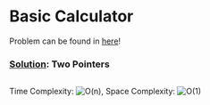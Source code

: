 # Basic Calculator

Problem can be found in [here](https://leetcode.com/problems/basic-calculator)!

### [Solution](/Stack/224-BasicCalculator/solution.py): Two Pointers

```python

```

Time Complexity: ![O(n)](<https://latex.codecogs.com/svg.image?\inline&space;O(n)>), Space Complexity: ![O(1)](<https://latex.codecogs.com/svg.image?\inline&space;O(1)>)
